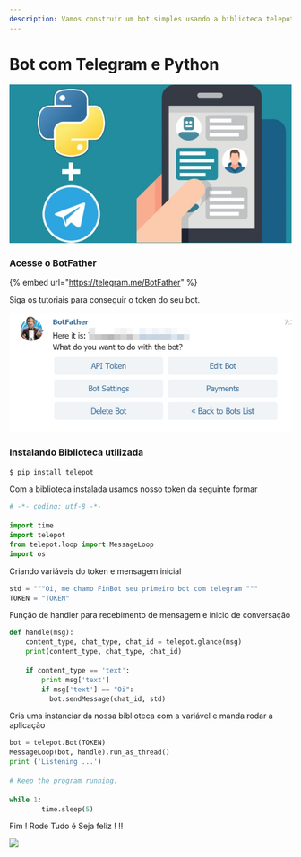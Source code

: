 ```yaml
---
description: Vamos construir um bot simples usando a biblioteca telepot
---
```


# Bot com Telegram e Python

![](../../../.gitbook/assets/image%20%285%29.png)

### Acesse o BotFather 

{% embed url="https://telegram.me/BotFather" %}

Siga os tutoriais para conseguir o token do seu bot.

![](../../../.gitbook/assets/image%20%286%29.png)

### Instalando Biblioteca  utilizada

```bash
$ pip install telepot
```

Com a biblioteca instalada usamos nosso token da seguinte formar

```python
# -*- coding: utf-8 -*-

import time
import telepot
from telepot.loop import MessageLoop
import os

```

Criando variáveis do token e mensagem inicial

```python
std = """Oi, me chamo FinBot seu primeiro bot com telegram """
TOKEN = "TOKEN"
```

Função de handler para recebimento de mensagem e inicio de conversação

```python
def handle(msg):
    content_type, chat_type, chat_id = telepot.glance(msg)
    print(content_type, chat_type, chat_id)
    
    if content_type == 'text':
    	print msg['text']
    	if msg['text'] == "Oi":
          bot.sendMessage(chat_id, std)
```

Cria uma instanciar da nossa biblioteca com a variável e manda rodar a aplicação

```python
bot = telepot.Bot(TOKEN)
MessageLoop(bot, handle).run_as_thread()
print ('Listening ...')

# Keep the program running.

while 1:
        time.sleep(5)
```

Fim ! Rode Tudo é Seja feliz ! !! 

![](http://3.bp.blogspot.com/-mezFQuiBLdQ/T0-z3j5WfUI/AAAAAAAADrg/TllczQzSOB0/s1600/Hacker+goldfinger+3D+Animated+Gif+at+Hacker+Informer+Artful+3D+GIF+Animator+GIF+Animator+DDD+Ulead+GIF+Animator+websites+blogs+photo+graphics+clipart+the+attention+computer+program+free+download+.gif)



